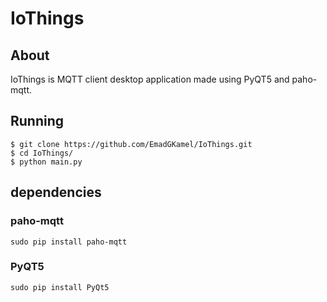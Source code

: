 # IoThings
## About
IoThings is MQTT client desktop application made using PyQT5 and paho-mqtt.
## Running 
```
$ git clone https://github.com/EmadGKamel/IoThings.git
$ cd IoThings/
$ python main.py
```
## dependencies
### paho-mqtt
```
sudo pip install paho-mqtt
```
### PyQT5
```
sudo pip install PyQt5
```
